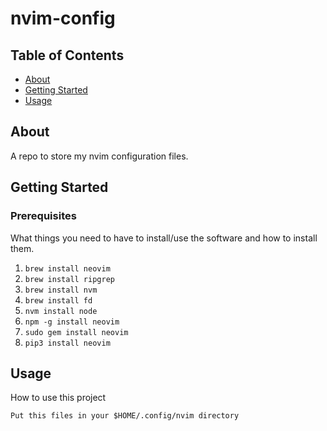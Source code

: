 # nvim-config

## Table of Contents
+ [About](#about)
+ [Getting Started](#getting_started)
+ [Usage](#usage)

## About <a name = "about"></a>
A repo to store my nvim configuration files.

## Getting Started <a name = "getting_started"></a>

### Prerequisites

What things you need to have to install/use the software and how to install them.

1. `brew install neovim`
2. `brew install ripgrep`
3. `brew install nvm`
4. `brew install fd`
5. `nvm install node`
6. `npm -g install neovim`
7. `sudo gem install neovim`
8. `pip3 install neovim`

## Usage <a name = "usage"></a>

How to use this project

```
Put this files in your $HOME/.config/nvim directory
```
